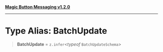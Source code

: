 [**Magic Button Messaging v1.2.0**](../README.md)

***

# Type Alias: BatchUpdate

> **BatchUpdate** = `z.infer`\<*typeof* `BatchUpdateSchema`\>
